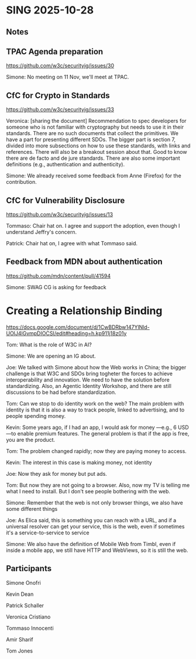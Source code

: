 # SING 2025-10-28

## Notes

## TPAC Agenda preparation

https://github.com/w3c/securityig/issues/30

Simone: No meeting on 11 Nov, we'll meet at TPAC.

## CfC for Crypto in Standards

https://github.com/w3c/securityig/issues/33

Veronica: [sharing the document] Recommendation to spec developers for someone who is not familiar with cryptography but needs to use it in their standards. There are no such documents that collect the primitives. We have a part for presenting different SDOs. The bigger part is section 7, divided into more subsections on how to use these standards, with links and references. There will also be a breakout session about that. Good to know there are de facto and de jure standards. There are also some important definitions (e.g., authentication and authenticity).

Simone: We already received some feedback from Anne (Firefox) for the contribution.


## CfC for Vulnerability Disclosure

https://github.com/w3c/securityig/issues/13

Tommaso: Chair hat on. I agree and support the adoption, even though I understand Jeffry's concern.

Patrick: Chair hat on, I agree with what Tommaso said.

## Feedback from MDN about authentication

https://github.com/mdn/content/pull/41594

Simone: SWAG CG is asking for feedback

# Creating a Relationship Binding

https://docs.google.com/document/d/1CwBDRbw147YlNld-UOlJ4lGvmpDIOCSI/edit#heading=h.kp911j18z01y

Tom: What is the role of W3C in AI?

Simone: We are opening an IG about. 

Joe: We talked with Simone about how the Web works in China; the bigger challenge is that W3C and SDOs bring togheter the forces to achieve interoperability and innovation. We need to have the solution before standardizing. Also, an Agentic Identity Workshop, and there are still discussions to be had before standardization.

Tom: Can we stop to do identity work on the web? The main problem with identity is that it is also a way to track people, linked to advertising, and to people spending money.

Kevin: Some years ago, if I had an app, I would ask for money —e.g., 6 USD —to enable premium features. The general problem is that if the app is free, you are the product.

Tom: The problem changed rapidly; now they are paying money to access.

Kevin: The interest in this case  is making money, not identity

Joe: Now they ask for money but put ads.

Tom: But now they are not going to a browser. Also, now my TV is telling me what I need to install. But I don't see people bothering with the web. 

Simone: Remember that the web is not only  browser things, we also have some different things 

Joe: As Elica said, this is something  you can reach with a URL, and if a universal resolver can get your service, this is the web, even if sometimes it's a service-to-service to service

Simone: We also have the definition of Mobile Web from Timbl, even if inside a mobile app, we still have HTTP and WebViews, so it is still the web.


## Participants

Simone Onofri

Kevin Dean

Patrick Schaller

Veronica Cristiano

Tommaso Innocenti

Amir Sharif

Tom Jones
